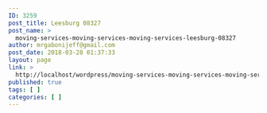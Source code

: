 ```yaml
---
ID: 3259
post_title: Leesburg 08327
post_name: >
  moving-services-moving-services-moving-services-leesburg-08327
author: mrgabonijeff@gmail.com
post_date: 2018-03-28 01:37:33
layout: page
link: >
  http://localhost/wordpress/moving-services-moving-services-moving-services-leesburg-08327/
published: true
tags: [ ]
categories: [ ]
---
```

